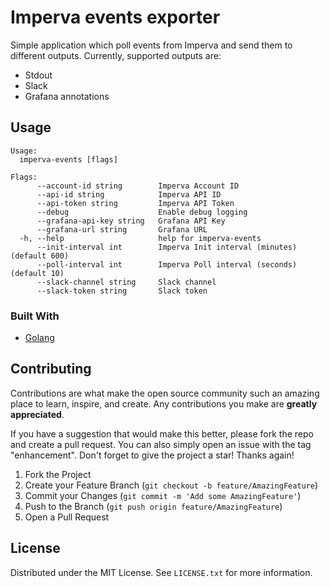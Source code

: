 # Imperva events exporter

Simple application which poll events from Imperva and send them to different outputs. Currently, supported outputs are: 

- Stdout
- Slack
- Grafana annotations

## Usage

```
Usage:
  imperva-events [flags]

Flags:
      --account-id string        Imperva Account ID
      --api-id string            Imperva API ID
      --api-token string         Imperva API Token
      --debug                    Enable debug logging
      --grafana-api-key string   Grafana API Key
      --grafana-url string       Grafana URL
  -h, --help                     help for imperva-events
      --init-interval int        Imperva Init interval (minutes) (default 600)
      --poll-interval int        Imperva Poll interval (seconds) (default 10)
      --slack-channel string     Slack channel
      --slack-token string       Slack token
```

### Built With

* [Golang](https://go.dev/)

## Contributing

Contributions are what make the open source community such an amazing place to learn, inspire, and create. Any contributions you make are **greatly appreciated**.

If you have a suggestion that would make this better, please fork the repo and create a pull request. You can also simply open an issue with the tag "enhancement".
Don't forget to give the project a star! Thanks again!

1. Fork the Project
2. Create your Feature Branch (`git checkout -b feature/AmazingFeature`)
3. Commit your Changes (`git commit -m 'Add some AmazingFeature'`)
4. Push to the Branch (`git push origin feature/AmazingFeature`)
5. Open a Pull Request

## License

Distributed under the MIT License. See `LICENSE.txt` for more information.
